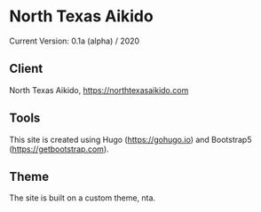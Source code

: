 # North Texas Aikido

Current Version: 0.1a (alpha) / 2020

## Client

North Texas Aikido, https://northtexasaikido.com

## Tools

This site is created using Hugo (https://gohugo.io) and Bootstrap5 (https://getbootstrap.com).

## Theme

The site is built on a custom theme, nta.
